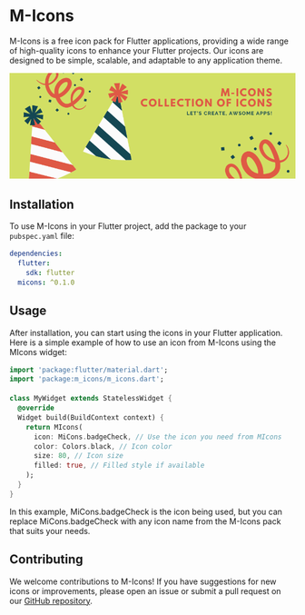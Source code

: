 # M-Icons

M-Icons is a free icon pack for Flutter applications, providing a wide range of high-quality icons to enhance your Flutter projects. Our icons are designed to be simple, scalable, and adaptable to any application theme.

![Flutter Iconly Web](assets/icons.png)

## Installation

To use M-Icons in your Flutter project, add the package to your `pubspec.yaml` file:

```yaml
dependencies:
  flutter:
    sdk: flutter
  micons: ^0.1.0
```

## Usage

After installation, you can start using the icons in your Flutter application. Here is a simple example of how to use an icon from M-Icons using the MIcons widget:

```dart
import 'package:flutter/material.dart';
import 'package:m_icons/m_icons.dart';

class MyWidget extends StatelessWidget {
  @override
  Widget build(BuildContext context) {
    return MIcons(
      icon: MiCons.badgeCheck, // Use the icon you need from MIcons
      color: Colors.black, // Icon color
      size: 80, // Icon size
      filled: true, // Filled style if available
    );
  }
}
```

In this example, MiCons.badgeCheck is the icon being used, but you can replace MiCons.badgeCheck with any icon name from the M-Icons pack that suits your needs.

## Contributing

We welcome contributions to M-Icons! If you have suggestions for new icons or improvements, please open an issue or submit a pull request on our [GitHub repository](https://github.com/mushthakvp/micons).
